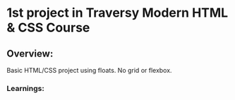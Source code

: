 # 1st project in Traversy Modern HTML &amp; CSS Course

## Overview:
Basic HTML/CSS project using floats. No grid or flexbox. 

### Learnings: 

